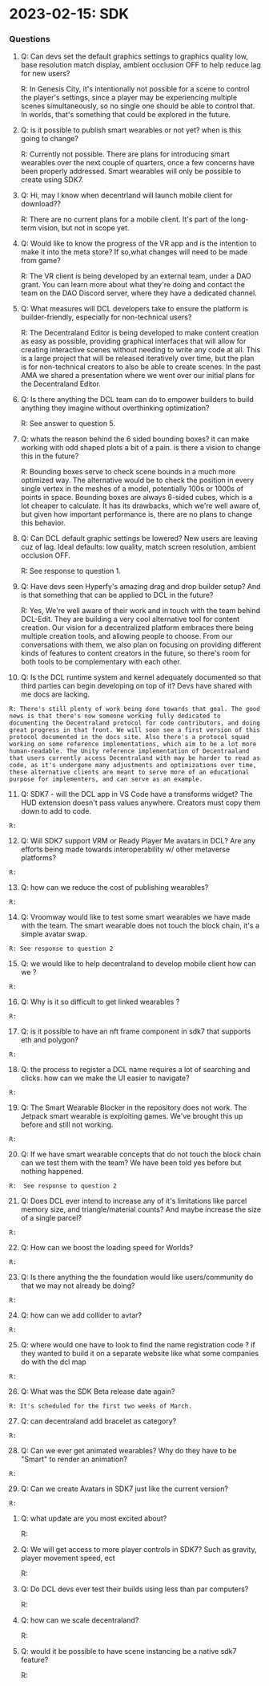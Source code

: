# 2023-02-15: SDK

### Questions

1.  Q: Can devs set the default graphics settings to graphics quality low, base resolution match display, ambient occlusion OFF to help reduce lag for new users?

    R: In Genesis City, it's intentionally not possible for a scene to control the player's settings, since a player may be experiencing multiple scenes simultaneously, so no single one should be able to control that. In worlds, that's something that could be explored in the future.
2.  Q: is it possible to publish smart wearables or not yet? when is this going to change?

    R: Currently not possible. There are plans for introducing smart wearables over the next couple of quarters, once a few concerns have been properly addressed. Smart wearables will only be possible to create using SDK7.
3.  Q: Hi, may I know when decentrland will launch mobile client for download??

    R: There are no current plans for a mobile client. It's part of the long-term vision, but not in scope yet.
4.  Q: Would like to know the progress of the VR app and is the intention to make it into the meta store? If so,what changes will need to be made from game?
    
    R: The VR client is being developed by an external team, under a DAO grant. You can learn more about what they're doing and contact the team on the DAO Discord server, where they have a dedicated channel.
5.  Q: What measures will DCL developers take to ensure the platform is builder-friendly, especially for non-technical users?
    
    R: The Decentraland Editor is being developed to make content creation as easy as possible, providing graphical interfaces that will allow for creating interactive scenes without needing to write any code at all. This is a large project that will be released iteratively over time, but the plan is for non-technical creators to also be able to create scenes. In the past AMA we shared a presentation where we went over our initial plans for the Decentraland Editor.
6.  Q: Is there anything the DCL team can do to empower builders to build anything they imagine without overthinking optimization?
    
    R: See answer to question 5.
7.  Q: whats the reason behind the 6 sided bounding boxes? it can make working with odd shaped plots a bit of a pain. is there a vision to change this in the future?
    
    R: Bounding boxes serve to check scene bounds in a much more optimized way. The alternative would be to check the position in every single vertex in the meshes of a model, potentially 100s or 1000s of points in space. Bounding boxes are always 6-sided cubes, which is a lot cheaper to calculate. It has its drawbacks, which we're well aware of, but given how important performance is, there are no plans to change this behavior.
8.  Q: Can DCL default graphic settings be lowered? New users are leaving cuz of lag. Ideal defaults: low quality, match screen resolution, ambient occlusion OFF.
    
    R: See response to question 1.
9.  Q: Have devs seen Hyperfy's amazing drag and drop builder setup? And is that something that can be applied to DCL in the future?
    
    R: Yes, We're well aware of their work and in touch with the team behind DCL-Edit. They are building a very cool alternative tool for content creation. Our vision for a decentralized platform embraces there being multiple creation tools, and allowing people to choose. From our conversations with them, we also plan on focusing on providing different kinds of features to content creators in the future, so there's room for both tools to be complementary with each other.
10.  Q: Is the DCL runtime system and kernel adequately documented so that third parties can begin developing on top of it? Devs have shared with me docs are lacking.
    
    R: There's still plenty of work being done towards that goal. The good news is that there's now someone working fully dedicated to documenting the Decentraland protocol for code contributors, and doing great progress in that front. We will soon see a first version of this protocol documented in the docs site. Also there's a protocol squad working on some reference implementations, which aim to be a lot more human-readable. The Unity reference implementation of Decentraaland that users currently access Decentraland with may be harder to read as code, as it's undergone many adjustments and optimizations over time, these alternative clients are meant to serve more of an educational purpose for implementers, and can serve as an example.
11.  Q: SDK7 - will the DCL app in VS Code have a transforms widget? The HUD extension doesn't pass values anywhere. Creators must copy them down to add to code.
    
    R:
12.  Q: Will SDK7 support VRM or Ready Player Me avatars in DCL? Are any efforts being made towards interoperability w/ other metaverse platforms?
    
    R:
13.  Q: how can we reduce the cost of publishing wearables?
    
    R:
14.  Q: Vroomway would like to test some smart wearables we have made with the team. The smart wearable does not touch the block chain, it's a simple avatar swap.
    
    R: See response to question 2
15.  Q: we would like to help decentraland to develop mobile client how can we ?
    
    R: 
16.  Q: Why is it so difficult to get linked wearables ?
    
    R:
17.  Q: is it possible to have an nft frame component in sdk7 that supports eth and polygon?
    
    R:
18.  Q: the process to register a DCL name requires a lot of searching and clicks. how can we make the UI easier to navigate? 
    
    R:
19.  Q: The Smart Wearable Blocker in the repository does not work. The Jetpack smart wearable is exploiting games. We've brought this up before and still not working.
    
    R:
20.  Q: If we have smart wearable concepts that do not touch the block chain can we test them with the team? We have been told yes before but nothing happened.
    
    R:  See response to question 2
21.  Q: Does DCL ever intend to increase any of it's limitations like parcel memory size, and triangle/material counts? And maybe increase the size of a single parcel?
    
    R:
22.  Q: How can we boost the loading speed for Worlds? 
    
    R:
23.  Q: Is there anything the the foundation would like users/community do that we may not already be doing?
    
    R:
24.  Q: how can we add collider to avtar?
    
    R:

25.  Q: where would one have to look to find the name registration code ? if they wanted to build it on a separate website like what some companies do with the dcl map 
 
    R:
26.  Q: What was the SDK Beta release date again?
    
    R: It's scheduled for the first two weeks of March.
27.  Q: can decentraland add bracelet as category?
    
    R:
28.  Q: Can we ever get animated wearables? Why do they have to be "Smart" to render an animation?
    
    R:
29.  Q: Can we create Avatars in SDK7 just like the current version?
    
    R:
1.  Q: what update are you most excited about?
    
    R:
1.  Q: We will get access to more player controls in SDK7? Such as gravity, player movement speed, ect
    
    R:
1.  Q: Do DCL devs ever test their builds using less than par computers?
    
    R:
1.  Q: how can we scale decentraland?
    
    R:
1.  Q: would it be possible to have scene instancing be a native sdk7 feature?
    
    R:
